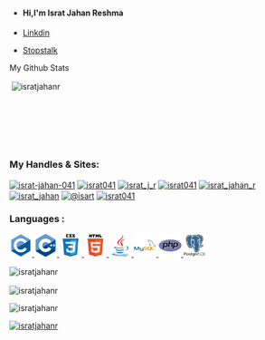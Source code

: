 -  <h4 align="left">Hi,I'm Israt Jahan Reshma</h4>
-  <p align="left"> <a href="https://www.linkedin.com/in/israt-jahan-041/" target="blank">Linkdin</a> </p>
-  <p align="left"> <a href="https://www.stopstalk.com/user/profile/Israt_Jahan_R" target="blank">Stopstalk</a> </p>
My Github Stats
<p>&nbsp;<img align="center"  src="https://github-readme-stats.vercel.app/api?username=isratjahanr&show_icons=true&locale=en" alt="isratjahanr" /></p>





<p align="left"> <a href="https://twitter.com/" target="blank"><img src="https://img.shields.io/twitter/follow/?logo=twitter&style=for-the-badge" alt="" /></a> </p>
<br>
<br>
<br>
<h3 align="left">My Handles & Sites:</h3>
<p align="left">

   
<a href="https://linkedin.com/in/israt-jahan-041" target="blank"><img align="center" src="https://raw.githubusercontent.com/rahuldkjain/github-profile-readme-generator/master/src/images/icons/Social/linked-in-alt.svg" alt="israt-jahan-041" height="30" width="40" /></a>
<a href="https://stackoverflow.com/users/israt041" target="blank"><img align="center" src="https://raw.githubusercontent.com/rahuldkjain/github-profile-readme-generator/master/src/images/icons/Social/stack-overflow.svg" alt="israt041" height="30" width="40" /></a>
<a href="https://www.codechef.com/users/israt_j_r" target="blank"><img align="center" src="https://cdn.jsdelivr.net/npm/simple-icons@3.1.0/icons/codechef.svg" alt="israt_j_r" height="30" width="40" /></a>
<a href="https://www.hackerrank.com/israt041" target="blank"><img align="center" src="https://raw.githubusercontent.com/rahuldkjain/github-profile-readme-generator/master/src/images/icons/Social/hackerrank.svg" alt="israt041" height="30" width="40" /></a>
<a href="https://codeforces.com/profile/israt_jahan_r" target="blank"><img align="center" src="https://raw.githubusercontent.com/rahuldkjain/github-profile-readme-generator/master/src/images/icons/Social/codeforces.svg" alt="israt_jahan_r" height="30" width="40" /></a>
<a href="https://www.leetcode.com/israt_jahan" target="blank"><img align="center" src="https://raw.githubusercontent.com/rahuldkjain/github-profile-readme-generator/master/src/images/icons/Social/leet-code.svg" alt="israt_jahan" height="30" width="40" /></a>
<a href="https://www.hackerearth.com/@isart" target="blank"><img align="center" src="https://raw.githubusercontent.com/rahuldkjain/github-profile-readme-generator/master/src/images/icons/Social/hackerearth.svg" alt="@isart" height="30" width="40" /></a>
<a href="https://www.topcoder.com/members/israt041" target="blank"><img align="center" src="https://raw.githubusercontent.com/rahuldkjain/github-profile-readme-generator/master/src/images/icons/Social/topcoder.svg" alt="israt041" height="30" width="40" /></a>
</p>

<h3 align="left">Languages :</h3>
<p align="left"> <a href="https://www.cprogramming.com/" target="_blank" rel="noreferrer"> <img src="https://raw.githubusercontent.com/devicons/devicon/master/icons/c/c-original.svg" alt="c" width="40" height="40"/> </a> <a href="https://www.w3schools.com/cpp/" target="_blank" rel="noreferrer"> <img src="https://raw.githubusercontent.com/devicons/devicon/master/icons/cplusplus/cplusplus-original.svg" alt="cplusplus" width="40" height="40"/> </a> <a href="https://www.w3schools.com/css/" target="_blank" rel="noreferrer"> <img src="https://raw.githubusercontent.com/devicons/devicon/master/icons/css3/css3-original-wordmark.svg" alt="css3" width="40" height="40"/> </a> <a href="https://www.w3.org/html/" target="_blank" rel="noreferrer"> <img src="https://raw.githubusercontent.com/devicons/devicon/master/icons/html5/html5-original-wordmark.svg" alt="html5" width="40" height="40"/> </a> <a href="https://www.java.com" target="_blank" rel="noreferrer"> <img src="https://raw.githubusercontent.com/devicons/devicon/master/icons/java/java-original.svg" alt="java" width="40" height="40"/> </a> <a href="https://www.mysql.com/" target="_blank" rel="noreferrer"> <img src="https://raw.githubusercontent.com/devicons/devicon/master/icons/mysql/mysql-original-wordmark.svg" alt="mysql" width="40" height="40"/> </a> <a href="https://www.php.net" target="_blank" rel="noreferrer"> <img src="https://raw.githubusercontent.com/devicons/devicon/master/icons/php/php-original.svg" alt="php" width="40" height="40"/> </a> <a href="https://www.postgresql.org" target="_blank" rel="noreferrer"> <img src="https://raw.githubusercontent.com/devicons/devicon/master/icons/postgresql/postgresql-original-wordmark.svg" alt="postgresql" width="40" height="40"/> </a> </p>


<p><img align="center" src="https://github-readme-stats.vercel.app/api/top-langs?username=isratjahanr&show_icons=true&locale=en&layout=compact" alt="isratjahanr" /></p>


<p><img align="center" src="https://github-readme-streak-stats.herokuapp.com/?user=isratjahanr&" alt="isratjahanr" /></p>
<p align="left"> <img src="https://komarev.com/ghpvc/?username=isratjahanr&label=Profile%20views&color=0e75b6&style=flat" alt="isratjahanr" /> </p>
<p align="left"> <a href="https://github.com/ryo-ma/github-profile-trophy"><img src="https://github-profile-trophy.vercel.app/?username=isratjahanr" alt="isratjahanr" /></a> </p>
 
